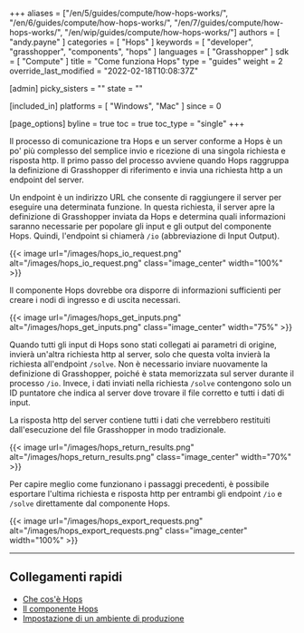 ﻿+++
aliases = ["/en/5/guides/compute/how-hops-works/", "/en/6/guides/compute/how-hops-works/", "/en/7/guides/compute/how-hops-works/", "/en/wip/guides/compute/how-hops-works/"]
authors = [ "andy.payne" ]
categories = [ "Hops" ]
keywords = [ "developer", "grasshopper", "components", "hops" ]
languages = [ "Grasshopper" ]
sdk = [ "Compute" ]
title = "Come funziona Hops"
type = "guides"
weight = 2
override_last_modified = "2022-02-18T10:08:37Z"

[admin]
picky_sisters = ""
state = ""

[included_in]
platforms = [ "Windows", "Mac" ]
since = 0

[page_options]
byline = true
toc = true
toc_type = "single"
+++

Il processo di comunicazione tra Hops e un server conforme a Hops è un po' più complesso del semplice invio e ricezione di una singola richiesta e risposta http. Il primo passo del processo avviene quando Hops raggruppa la definizione di Grasshopper di riferimento e invia una richiesta http a un endpoint del server. 

Un endpoint è un indirizzo URL che consente di raggiungere il server per eseguire una determinata funzione. In questa richiesta, il server apre la definizione di Grasshopper inviata da Hops e determina quali informazioni saranno necessarie per popolare gli input e gli output del componente Hops. Quindi, l'endpoint si chiamerà `/io` (abbreviazione di Input Output).

{{< image url="/images/hops_io_request.png" alt="/images/hops_io_request.png" class="image_center" width="100%" >}}

Il componente Hops dovrebbe ora disporre di informazioni sufficienti per creare i nodi di ingresso e di uscita necessari. 

{{< image url="/images/hops_get_inputs.png" alt="/images/hops_get_inputs.png" class="image_center" width="75%" >}}

Quando tutti gli input di Hops sono stati collegati ai parametri di origine, invierà un'altra richiesta http al server, solo che questa volta invierà la richiesta all'endpoint `/solve`. Non è necessario inviare nuovamente la definizione di Grasshopper, poiché è stata memorizzata sul server durante il processo `/io`. Invece, i dati inviati nella richiesta `/solve` contengono solo un ID puntatore che indica al server dove trovare il file corretto e tutti i dati di input. 

La risposta http del server contiene tutti i dati che verrebbero restituiti dall'esecuzione del file Grasshopper in modo tradizionale.

{{< image url="/images/hops_return_results.png" alt="/images/hops_return_results.png" class="image_center" width="70%" >}}

Per capire meglio come funzionano i passaggi precedenti, è possibile esportare l'ultima richiesta e risposta http per entrambi gli endpoint `/io` e `/solve` direttamente dal componente Hops.

{{< image url="/images/hops_export_requests.png" alt="/images/hops_export_requests.png" class="image_center" width="100%" >}}

 ---
 
## Collegamenti rapidi

 - [Che cos'è Hops](../what-is-hops)
 - [Il componente Hops](../hops-component)
 - [Impostazione di un ambiente di produzione](../deploy-to-iis)